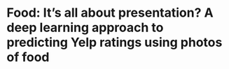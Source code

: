 # Food: It’s all about presentation? A deep learning approach to predicting Yelp ratings using photos of food

